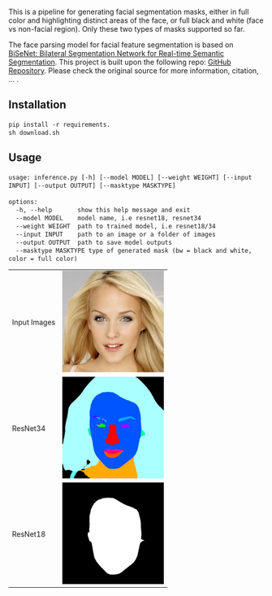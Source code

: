 This is a pipeline for generating facial segmentation masks, either in full color and highlighting distinct areas of the face, or full black and white (face vs non-facial region). Only these two types of masks supported so far.

The face parsing model for facial feature segmentation is based on [BiSeNet: Bilateral Segmentation Network for Real-time Semantic Segmentation](https://arxiv.org/abs/1808.00897). This project is built upon the following repo: [GitHub Repository](https://github.com/yakhyo/face-parsing). Please check the original source for more information, citation, ... .

## Installation

```commandline
pip install -r requirements.
sh download.sh
```

## Usage

```
usage: inference.py [-h] [--model MODEL] [--weight WEIGHT] [--input INPUT] [--output OUTPUT] [--masktype MASKTYPE]

options:
  -h, --help       show this help message and exit
  --model MODEL    model name, i.e resnet18, resnet34
  --weight WEIGHT  path to trained model, i.e resnet18/34
  --input INPUT    path to an image or a folder of images
  --output OUTPUT  path to save model outputs
  --masktype MASKTYPE type of generated mask (bw = black and white, color = full color)

```

<table>
  <tr>
    <td style="text-align: left;"><p>Input Images</p></td>
    <td style="text-align: center;"><img src="./assets/images/1.jpg" width="200"></td>
  </tr>
  <tr>
    <td style="text-align: left;"><p>ResNet34</p></td>
    <td style="text-align: center;"><img src="./assets/results/resnet34onnx/1.jpg" width="200"></td>
  </tr>
  <tr>
    <td style="text-align: left;"><p>ResNet18</p></td>
    <td style="text-align: center;"><img src="./assets/results/resnet18/1.jpg" width="200"></td>

  </tr>
</table>

